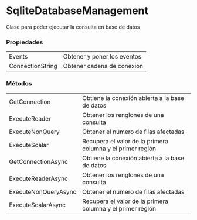 # SqliteDatabaseManagement

Clase para poder ejecutar la consulta en base de datos

### Propiedades

|                               |                                                                         |
|-------------------------------|-------------------------------------------------------------------------|
| Events                        | Obtener y poner los eventos                                             |
| ConnectionString              | Obtener cadena de conexión                                              |

### Métodos

|                               |                                                                                     |
|-------------------------------|-------------------------------------------------------------------------------------|
| GetConnection                 | Obtiene la conexión abierta a la base de datos                                      |
| ExecuteReader<T>              | Obtener los renglones de una consulta                                               |
| ExecuteNonQuery               | Obtener el número de filas afectadas                                                |
| ExecuteScalar                 | Recupera el valor de la primera columna y el primer reglón                          | 
| GetConnectionAsync            | Obtiene la conexión abierta a la base de datos                                      |
| ExecuteReaderAsync<T>         | Obtener los renglones de una consulta                                               |
| ExecuteNonQueryAsync          | Obtener el número de filas afectadas                                                |
| ExecuteScalarAsync            | Recupera el valor de la primera columna y el primer reglón                          | 